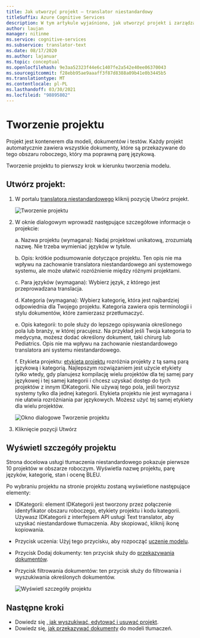 ```yaml
---
title: Jak utworzyć projekt — translator niestandardowy
titleSuffix: Azure Cognitive Services
description: W tym artykule wyjaśniono, jak utworzyć projekt i zarządzać nim w usłudze Azure Cognitive Services translatorem niestandardowym.
author: laujan
manager: nitinme
ms.service: cognitive-services
ms.subservice: translator-text
ms.date: 08/17/2020
ms.author: lajanuar
ms.topic: conceptual
ms.openlocfilehash: 9e3aa52323f44e6c1407fe2a542e40ee06370043
ms.sourcegitcommit: f28ebb95ae9aaaff3f87d8388a09b41e0b3445b5
ms.translationtype: MT
ms.contentlocale: pl-PL
ms.lasthandoff: 03/30/2021
ms.locfileid: "98895802"
---
```

# <a name="create-a-project"></a>Tworzenie projektu

Projekt jest kontenerem dla modeli, dokumentów i testów. Każdy projekt automatycznie zawiera wszystkie dokumenty, które są przekazywane do tego obszaru roboczego, który ma poprawną parę językową.

Tworzenie projektu to pierwszy krok w kierunku tworzenia modelu.

## <a name="create-a-project"></a>Utwórz projekt:

1.  W portalu [translatora niestandardowego](https://portal.customtranslator.azure.ai) kliknij pozycję Utwórz projekt.

    ![Tworzenie projektu](media/how-to/how-to-create-project.png)

2.  W oknie dialogowym wprowadź następujące szczegółowe informacje o projekcie:

    a.  Nazwa projektu (wymagana): Nadaj projektowi unikatową, zrozumiałą nazwę. Nie trzeba wymieniać języków w tytule.

    b.  Opis: krótkie podsumowanie dotyczące projektu. Ten opis nie ma wpływu na zachowanie translatora niestandardowego ani systemowego systemu, ale może ułatwić rozróżnienie między różnymi projektami.

    c.  Para języków (wymagana): Wybierz język, z którego jest przeprowadzana translacja.

    d.  Kategoria (wymagana): Wybierz kategorię, która jest najbardziej odpowiednia dla Twojego projektu. Kategoria zawiera opis terminologii i stylu dokumentów, które zamierzasz przetłumaczyć.

    e.  Opis kategorii: to pole służy do lepszego opisywania określonego pola lub branży, w której pracujesz. Na przykład jeśli Twoja kategoria to medycyna, możesz dodać określony dokument, taki chirurg lub Pediatrics. Opis nie ma wpływu na zachowanie niestandardowego translatora ani systemu niestandardowego.

    f.  Etykieta projektu: [etykieta projektu](workspace-and-project.md#project-labels) rozróżnia projekty z tą samą parą językową i kategorią. Najlepszym rozwiązaniem jest użycie etykiety *tylko* wtedy, gdy planujesz kompilację wielu projektów dla tej samej pary językowej i tej samej kategorii i chcesz uzyskać dostęp do tych projektów z innym IDKategorii. Nie używaj tego pola, jeśli tworzysz systemy tylko dla jednej kategorii. Etykieta projektu nie jest wymagana i nie ułatwia rozróżniania par językowych. Możesz użyć tej samej etykiety dla wielu projektów.

    ![Okno dialogowe Tworzenie projektu](media/how-to/how-to-create-project-dialog.png)

3.  Kliknięcie pozycji Utwórz

## <a name="view-project-details"></a>Wyświetl szczegóły projektu

Strona docelowa usługi tłumaczenia niestandardowego pokazuje pierwsze 10 projektów w obszarze roboczym. Wyświetla nazwę projektu, parę języków, kategorię, stan i ocenę BLEU.

Po wybraniu projektu na stronie projektu zostaną wyświetlone następujące elementy:

- IDKategorii: element IDKategorii jest tworzony przez połączenie identyfikator obszaru roboczego, etykiety projektu i kodu kategorii. Używasz IDKategorii z interfejsem API usługi Text translator, aby uzyskać niestandardowe tłumaczenia. Aby skopiować, kliknij ikonę kopiowania.

- Przycisk uczenia: Użyj tego przycisku, aby rozpocząć [uczenie modelu](how-to-train-model.md).

- Przycisk Dodaj dokumenty: ten przycisk służy do [przekazywania dokumentów](how-to-upload-document.md).

- Przycisk filtrowania dokumentów: ten przycisk służy do filtrowania i wyszukiwania określonych dokumentów.

    ![Wyświetl szczegóły projektu](media/how-to/how-to-view-project.png)

## <a name="next-steps"></a>Następne kroki

- Dowiedz się [, jak wyszukiwać, edytować i usuwać projekt](how-to-search-edit-delete-projects.md).
- Dowiedz się, [jak przekazywać dokumenty](how-to-upload-document.md) do modeli tłumaczeń.
